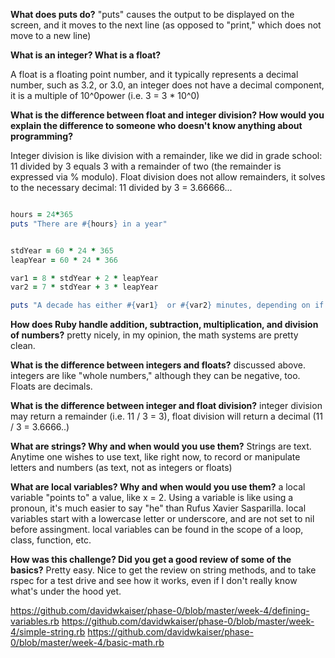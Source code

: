 **What does puts do?**
"puts" causes the output to be displayed on the screen, and it moves to the next line (as opposed to "print," which does not move to a new line)

**What is an integer? What is a float?**

A float is a floating point number, and it typically represents a decimal number, such as 3.2, or 3.0, an integer does not have a decimal component, it is a multiple of 10^0power (i.e. 3 = 3 * 10^0)

**What is the difference between float and integer division? How would you explain the difference to someone who doesn't know anything about programming?**

Integer division is like division with a remainder, like we did in grade school: 11 divided by 3 equals 3 with a remainder of two (the remainder is expressed via % modulo). Float division does not allow remainders, it solves to the necessary decimal: 11 divided by 3 = 3.66666...

```ruby

hours = 24*365
puts "There are #{hours} in a year"

```

```ruby

stdYear = 60 * 24 * 365
leapYear = 60 * 24 * 366

var1 = 8 * stdYear + 2 * leapYear
var2 = 7 * stdYear + 3 * leapYear

puts "A decade has either #{var1}  or #{var2} minutes, depending on if there are two or three leap years"
```

**How does Ruby handle addition, subtraction, multiplication, and division of numbers?**
pretty nicely, in my opinion, the math systems are pretty clean.

**What is the difference between integers and floats?**
discussed above. integers are like "whole numbers," although they can be negative, too. Floats are decimals.

**What is the difference between integer and float division?**
integer division may return a remainder (i.e. 11 / 3 = 3), float division will return a decimal (11 / 3 = 3.6666..)

**What are strings? Why and when would you use them?**
Strings are text. Anytime one wishes to use text, like right now, to record or manipulate letters and numbers (as text, not as integers or floats)

**What are local variables? Why and when would you use them?**
a local variable "points to" a value, like x = 2. Using a variable is like using a pronoun, it's much easier to say "he" than Rufus Xavier Sasparilla. local variables start with a lowercase letter or underscore, and are not set to nil before assingment. local variables can be found in the scope of a loop, class, function, etc.

**How was this challenge? Did you get a good review of some of the basics?**
Pretty easy. Nice to get the review on string methods, and to take rspec for a test drive and see how it works, even if I don't really know what's under the hood yet.



https://github.com/davidwkaiser/phase-0/blob/master/week-4/defining-variables.rb
https://github.com/davidwkaiser/phase-0/blob/master/week-4/simple-string.rb
https://github.com/davidwkaiser/phase-0/blob/master/week-4/basic-math.rb

